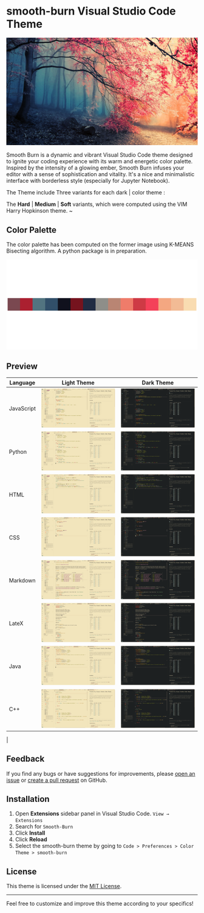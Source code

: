 # smooth-burn Visual Studio Code Theme

![SmoothBurn](/images/smoothburn_image.jpeg)

Smooth Burn is a dynamic and vibrant Visual Studio Code theme designed to ignite your coding experience with its warm and energetic color palette. Inspired by the intensity of a glowing ember, Smooth Burn infuses your editor with a sense of sophistication and vitality. It's a nice and minimalistic interface with borderless style (especially for Jupyter Notebook).

The Theme include Three variants for each dark | color theme :

The **Hard** | **Medium** | **Soft** variants, which were computed using the VIM Harry Hopkinson theme.
~

## Color Palette

The color palette has been computed on the former image using K-MEANS Bisecting algorithm. A python package is in preparation.

![ColorPalette](./images/4_palette.png)

## Preview

| Language   | Light Theme                     | Dark Theme                    |
| ---------- | ------------------------------- | ----------------------------- |
| JavaScript | ![Light](/images/testjsl.png)   | ![Dark](/images/testjs.png)   |
| Python     | ![Light](/images/testpyl.png)   | ![Dark](/images/testpy.png)   |
| HTML       | ![Light](/images/testhtmll.png) | ![Dark](/images/testhtml.png) |
| CSS        | ![Light](/images/testcssl.png)  | ![Dark](/images/testcss.png)  |
| Markdown   | ![Light](/images/testmdl.png)   | ![Dark](/images/testmd.png)   |
| LateX      | ![Light](/images/testtexl.png)  | ![Dark](/images/testtex.png)  |
| Java       | ![Light](/images/testjaval.png) | ![Dark](/images/testjava.png) |
| C++        | ![Light](/images/testcppl.png)  | ![Dark](/images/testcpp.png)  |

|

## Feedback

If you find any bugs or have suggestions for improvements, please [open an issue](https://github.com/yourusername/smooth-burn-theme/issues) or [create a pull request](https://github.com/yourusername/smooth-burn-theme/pulls) on GitHub.

## Installation

1. Open **Extensions** sidebar panel in Visual Studio Code. `View → Extensions`
2. Search for `Smooth-Burn`
3. Click **Install**
4. Click **Reload**
5. Select the smooth-burn theme by going to `Code > Preferences > Color Theme > smooth-burn`

## License

This theme is licensed under the [MIT License](LICENSE.md).

---

Feel free to customize and improve this theme according to your specifics!
